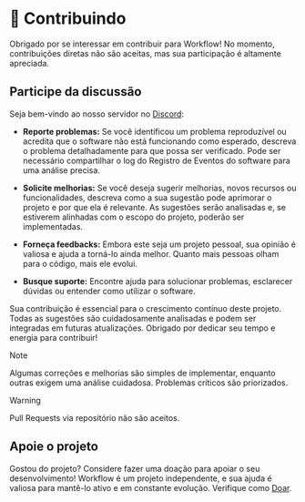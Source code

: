 # :sparkling_heart: Contribuindo
Obrigado por se interessar em contribuir para Workflow! No momento, contribuições diretas não são aceitas, mas sua participação é altamente apreciada.

## Participe da discussão
Seja bem-vindo ao nosso servidor no [Discord][Discord]:

- **Reporte problemas:** Se você identificou um problema reproduzível ou acredita que o software não está funcionando como esperado, descreva o problema detalhadamente para que possa ser verificado. Pode ser necessário compartilhar o log do Registro de Eventos do software para uma análise precisa.

- **Solicite melhorias:** Se você deseja sugerir melhorias, novos recursos ou funcionalidades, descreva como a sua sugestão pode aprimorar o projeto e por que ela é relevante. As sugestões serão analisadas e, se estiverem alinhadas com o escopo do projeto, poderão ser implementadas.

- **Forneça feedbacks:** Embora este seja um projeto pessoal, sua opinião é valiosa e ajuda a torná-lo ainda melhor. Quanto mais pessoas olham para o código, mais ele evolui.

- **Busque suporte:** Encontre ajuda para solucionar problemas, esclarecer dúvidas ou entender como utilizar o software.

Sua contribuição é essencial para o crescimento contínuo deste projeto. Todas as sugestões são cuidadosamente analisadas e podem ser integradas em futuras atualizações. Obrigado por dedicar seu tempo e energia para contribuir!

> [!NOTE]
> Algumas correções e melhorias são simples de implementar, enquanto outras exigem uma análise cuidadosa. Problemas críticos são priorizados.

> [!WARNING]
> Pull Requests via repositório não são aceitos.

## Apoie o projeto
Gostou do projeto? Considere fazer uma doação para apoiar o seu desenvolvimento! Workflow é um projeto independente, e sua ajuda é valiosa para mantê-lo ativo e em constante evolução. Verifique como [Doar][Doar].

[Discord]: https://discord.gg/7KYupMXAnD
[Doar]: /Donate.md
